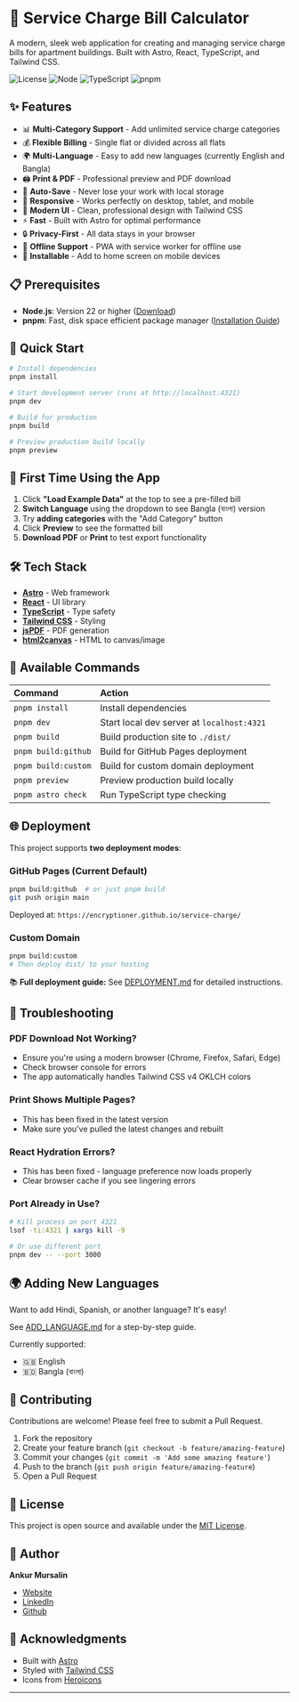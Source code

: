# 🏢 Service Charge Bill Calculator

A modern, sleek web application for creating and managing service charge bills for apartment buildings. Built with Astro, React, TypeScript, and Tailwind CSS.

![License](https://img.shields.io/badge/license-MIT-blue.svg)
![Node](https://img.shields.io/badge/node-%3E%3D22-green.svg)
![TypeScript](https://img.shields.io/badge/typescript-5.0-blue.svg)
![pnpm](https://img.shields.io/badge/pnpm-9-orange.svg)

## ✨ Features

- 📊 **Multi-Category Support** - Add unlimited service charge categories
- 💰 **Flexible Billing** - Single flat or divided across all flats
- 🌍 **Multi-Language** - Easy to add new languages (currently English and Bangla)
- 🖨️ **Print & PDF** - Professional preview and PDF download
- 💾 **Auto-Save** - Never lose your work with local storage
- 📱 **Responsive** - Works perfectly on desktop, tablet, and mobile
- 🎨 **Modern UI** - Clean, professional design with Tailwind CSS
- ⚡ **Fast** - Built with Astro for optimal performance
- 🔒 **Privacy-First** - All data stays in your browser
- 📴 **Offline Support** - PWA with service worker for offline use
- 📲 **Installable** - Add to home screen on mobile devices

## 📋 Prerequisites

- **Node.js**: Version 22 or higher ([Download](https://nodejs.org/))
- **pnpm**: Fast, disk space efficient package manager ([Installation Guide](https://pnpm.io/installation))

## 🚀 Quick Start

```bash
# Install dependencies
pnpm install

# Start development server (runs at http://localhost:4321)
pnpm dev

# Build for production
pnpm build

# Preview production build locally
pnpm preview
```

## 🎯 First Time Using the App

1. Click **"Load Example Data"** at the top to see a pre-filled bill
2. **Switch Language** using the dropdown to see Bangla (বাংলা) version
3. Try **adding categories** with the "Add Category" button
4. Click **Preview** to see the formatted bill
5. **Download PDF** or **Print** to test export functionality

## 🛠 Tech Stack

- **[Astro](https://astro.build/)** - Web framework
- **[React](https://react.dev/)** - UI library
- **[TypeScript](https://www.typescriptlang.org/)** - Type safety
- **[Tailwind CSS](https://tailwindcss.com/)** - Styling
- **[jsPDF](https://github.com/parallax/jsPDF)** - PDF generation
- **[html2canvas](https://html2canvas.hertzen.com/)** - HTML to canvas/image

## 🧞 Available Commands

| Command                   | Action                                           |
| :------------------------ | :----------------------------------------------- |
| `pnpm install`            | Install dependencies                             |
| `pnpm dev`                | Start local dev server at `localhost:4321`       |
| `pnpm build`              | Build production site to `./dist/`               |
| `pnpm build:github`       | Build for GitHub Pages deployment                |
| `pnpm build:custom`       | Build for custom domain deployment               |
| `pnpm preview`            | Preview production build locally                 |
| `pnpm astro check`        | Run TypeScript type checking                     |

## 🌐 Deployment

This project supports **two deployment modes**:

### GitHub Pages (Current Default)
```bash
pnpm build:github  # or just pnpm build
git push origin main
```
Deployed at: `https://encryptioner.github.io/service-charge/`

### Custom Domain
```bash
pnpm build:custom
# Then deploy dist/ to your hosting
```

📚 **Full deployment guide:** See [DEPLOYMENT.md](DEPLOYMENT.md) for detailed instructions.

## 🔧 Troubleshooting

### PDF Download Not Working?
- Ensure you're using a modern browser (Chrome, Firefox, Safari, Edge)
- Check browser console for errors
- The app automatically handles Tailwind CSS v4 OKLCH colors

### Print Shows Multiple Pages?
- This has been fixed in the latest version
- Make sure you've pulled the latest changes and rebuilt

### React Hydration Errors?
- This has been fixed - language preference now loads properly
- Clear browser cache if you see lingering errors

### Port Already in Use?
```bash
# Kill process on port 4321
lsof -ti:4321 | xargs kill -9

# Or use different port
pnpm dev -- --port 3000
```

## 🌍 Adding New Languages

Want to add Hindi, Spanish, or another language? It's easy!

See [ADD_LANGUAGE.md](ADD_LANGUAGE.md) for a step-by-step guide.

Currently supported:
- 🇬🇧 English
- 🇧🇩 Bangla (বাংলা)

## 🤝 Contributing

Contributions are welcome! Please feel free to submit a Pull Request.

1. Fork the repository
2. Create your feature branch (`git checkout -b feature/amazing-feature`)
3. Commit your changes (`git commit -m 'Add some amazing feature'`)
4. Push to the branch (`git push origin feature/amazing-feature`)
5. Open a Pull Request

## 📝 License

This project is open source and available under the [MIT License](LICENSE).

## 👤 Author

**Ankur Mursalin**

- [Website](https://encryptioner.github.io/)
- [LinkedIn](https://www.linkedin.com/in/mir-mursalin-ankur)
- [Github](https://github.com/Encryptioner)

## 🙏 Acknowledgments

- Built with [Astro](https://astro.build/)
- Styled with [Tailwind CSS](https://tailwindcss.com/)
- Icons from [Heroicons](https://heroicons.com/)

---

